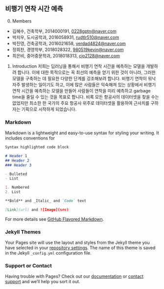 ## 비행기 연착 시간 예측 

0. Members
- 김혜수, 건축학부, 2014000191, 0228gptn@naver.com
- 박지우, 도시공학과, 2016058931, rudtlr510@naver.com
- 박진영, 건축공학과, 2016021658, verdad4824@naver.com
- 정희찬, 경영학부, 2018028322, 980519kevin@naver.com
- 최은비, 중어중문학과, 2018018313, cjo2128@naver.com

 1. Introduction
저희는 딥러닝을 통해서 비행기 연착 시간을 예측하는 모델을 개발하려 합니다. 이에 대한 목적으로는 꼭 최선의 예측을 얻기 위한 것이 아니라, 그러한 모델을 구축하는 데 필요한 다양한 단계를 강조해보려 합니다. 비행기 연착이 워낙 자주 발생하는 일이기도 하고, 이에 많은 사람들은 익숙해져 있는 상황에서 비행기 연착 시간을 예측하는 모델을 만들어 사람들이 연착을 미리 예측하고 garbage time을 줄일 수 있는 것을 목표로 합니다. 비록 모든 항공사의 데이터셋을 찾을 수는 없었지만 최소한 한 국가의 주요 항공사 위주로 데이터셋을 활용하여 근사치를 구하자는 기획으로 시작하게 되었습니다.

### Markdown

Markdown is a lightweight and easy-to-use syntax for styling your writing. It includes conventions for

```markdown
Syntax highlighted code block

# Header 1
## Header 2
### Header 3

- Bulleted
- List

1. Numbered
2. List

**Bold** and _Italic_ and `Code` text

[Link](url) and ![Image](src)
```

For more details see [GitHub Flavored Markdown](https://guides.github.com/features/mastering-markdown/).

### Jekyll Themes

Your Pages site will use the layout and styles from the Jekyll theme you have selected in your [repository settings](https://github.com/980519kevin/thebestdeeplearning.github.io/settings). The name of this theme is saved in the Jekyll `_config.yml` configuration file.

### Support or Contact

Having trouble with Pages? Check out our [documentation](https://help.github.com/categories/github-pages-basics/) or [contact support](https://github.com/contact) and we’ll help you sort it out.
